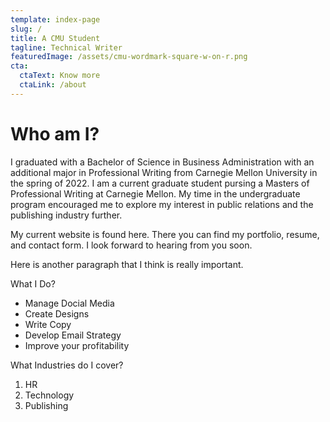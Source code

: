 ```yaml
---
template: index-page
slug: /
title: A CMU Student
tagline: Technical Writer
featuredImage: /assets/cmu-wordmark-square-w-on-r.png
cta:
  ctaText: Know more
  ctaLink: /about
---
```


# Who am I?

I graduated with a Bachelor of Science in Business Administration with an additional major in Professional Writing from Carnegie Mellon University in the spring of 2022. I am a current graduate student pursing a Masters of Professional Writing at Carnegie Mellon. My time in the undergraduate program encouraged me to explore my interest in public relations and the publishing industry further.

My current website is found here. There you can find my portfolio, resume, and contact form. I look forward to hearing from you soon.

Here is another paragraph that I think is really important.

What I Do?

- Manage Docial Media
- Create Designs
- Write Copy
- Develop Email Strategy
- Improve your profitability
    
What Industries do I cover?

1. HR
2. Technology
3. Publishing
